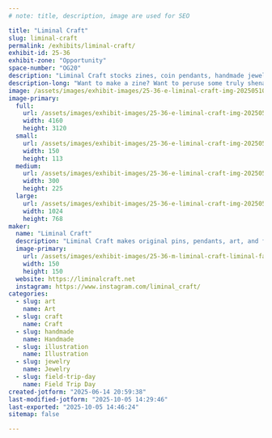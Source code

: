 ```yaml
---
# note: title, description, image are used for SEO

title: "Liminal Craft"
slug: liminal-craft
permalink: /exhibits/liminal-craft/
exhibit-id: 25-36
exhibit-zone: "Opportunity"
space-number: "OG20"
description: "Liminal Craft stocks zines, coin pendants, handmade jewelry, original and fanart prints, and more!"
description-long: "Want to make a zine? Want to peruse some truly shenanigans (or educational) zines yourself? Art is freedom and no one can stop you! Come check out our fan and historical zines, as well as art, jewelry, and pin accessories."
image: /assets/images/exhibit-images/25-36-e-liminal-craft-img-20250510-095603002-300x225.jpg
image-primary: 
  full:
    url: /assets/images/exhibit-images/25-36-e-liminal-craft-img-20250510-095603002-full.jpg
    width: 4160
    height: 3120
  small:
    url: /assets/images/exhibit-images/25-36-e-liminal-craft-img-20250510-095603002-150x113.jpg
    width: 150
    height: 113
  medium:
    url: /assets/images/exhibit-images/25-36-e-liminal-craft-img-20250510-095603002-300x225.jpg
    width: 300
    height: 225
  large:
    url: /assets/images/exhibit-images/25-36-e-liminal-craft-img-20250510-095603002-1024x768.jpg
    width: 1024
    height: 768
maker: 
  name: "Liminal Craft"
  description: "Liminal Craft makes original pins, pendants, art, and fanart as well as fan culture zines. If you want to talk sociology--and fan culture is sociology--come by and say hello! Liminal's latest work are coin pendants and a series of vaporwave prints."
  image-primary:
    url: /assets/images/exhibit-images/25-36-m-liminal-craft-liminal-facebook-150x150.jpg
    width: 150
    height: 150
  website: https://liminalcraft.net
  instagram: https://www.instagram.com/liminal_craft/
categories: 
  - slug: art
    name: Art
  - slug: craft
    name: Craft
  - slug: handmade
    name: Handmade
  - slug: illustration
    name: Illustration
  - slug: jewelry
    name: Jewelry
  - slug: field-trip-day
    name: Field Trip Day
created-jotform: "2025-06-14 20:59:38"
last-modified-jotform: "2025-10-05 14:29:46"
last-exported: "2025-10-05 14:46:24"
sitemap: false

---
```

